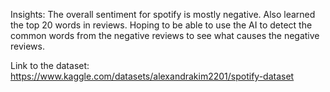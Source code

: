Insights: The overall sentiment for spotify is mostly negative. Also learned the top 20 words in reviews. Hoping to be able to use the AI to detect the common words from the negative reviews to see what causes the negative reviews.

Link to the dataset: https://www.kaggle.com/datasets/alexandrakim2201/spotify-dataset

